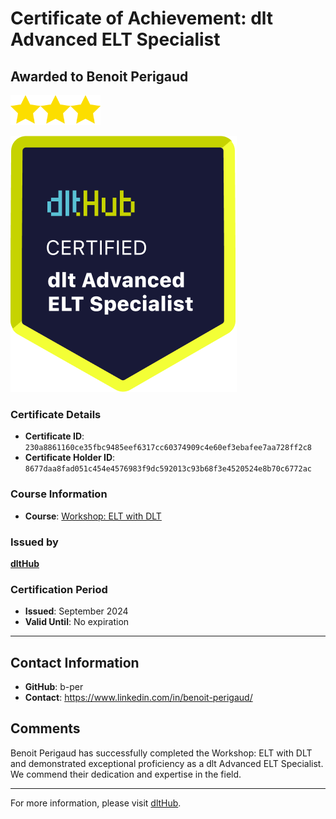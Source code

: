 
# Certificate of Achievement: dlt Advanced ELT Specialist

## Awarded to **Benoit Perigaud**

<img src="../badges/star.png" width="48"><img src="../badges/star.png" width="48"><img src="../badges/star.png" width="48">

![Course Image](../badges/advanced_etl_specialist.png)

### Certificate Details
- **Certificate ID**: `230a8861160ce35fbc9485eef6317cc60374909c4e60ef3ebafee7aa728ff2c8`
- **Certificate Holder ID**: `8677daa8fad051c454e4576983f9dc592013c93b68f3e4520524e8b70c6772ac`

### Course Information
- **Course**: [Workshop: ELT with DLT](https://github.com/dlt-hub/dlthub-education/tree/main/workshops/workshop_september_2024)

### Issued by
[**dltHub**](https://dlthub.com/) 

### Certification Period
- **Issued**: September 2024
- **Valid Until**: No expiration

---

## Contact Information
- **GitHub**: b-per
- **Contact**: https://www.linkedin.com/in/benoit-perigaud/

## Comments
Benoit Perigaud has successfully completed the Workshop: ELT with DLT and demonstrated exceptional proficiency as a dlt Advanced ELT Specialist. We commend their dedication and expertise in the field.

---

For more information, please visit [dltHub](https://dlthub.com/).
    